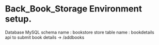 # Back_Book_Storage Environment setup.
Database MySQL
schema name : bookstore
store table name : bookdetails
api to submit book details -> /addbooks
